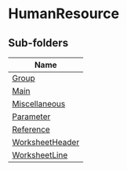 
# HumanResource


## Sub-folders

|Name|
|---|
|[Group](Group/README.md)|
|[Main](Main/README.md)|
|[Miscellaneous](Miscellaneous/README.md)|
|[Parameter](Parameter/README.md)|
|[Reference](Reference/README.md)|
|[WorksheetHeader](WorksheetHeader/README.md)|
|[WorksheetLine](WorksheetLine/README.md)|



